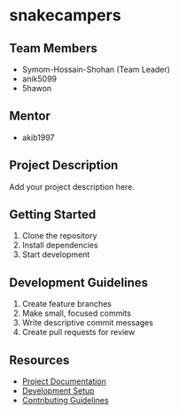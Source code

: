 # snakecampers

## Team Members
- Symom-Hossain-Shohan (Team Leader)
- anik5099
- 5hawon

## Mentor
- akib1997

## Project Description
Add your project description here.

## Getting Started
1. Clone the repository
2. Install dependencies
3. Start development

## Development Guidelines
1. Create feature branches
2. Make small, focused commits
3. Write descriptive commit messages
4. Create pull requests for review

## Resources
- [Project Documentation](docs/)
- [Development Setup](docs/setup.md)
- [Contributing Guidelines](CONTRIBUTING.md)

